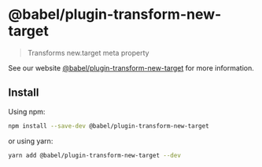 # @babel/plugin-transform-new-target

> Transforms new.target meta property

See our website [@babel/plugin-transform-new-target](https://babeljs.io/docs/babel-plugin-transform-new-target) for more information.

## Install

Using npm:

```sh
npm install --save-dev @babel/plugin-transform-new-target
```

or using yarn:

```sh
yarn add @babel/plugin-transform-new-target --dev
```

